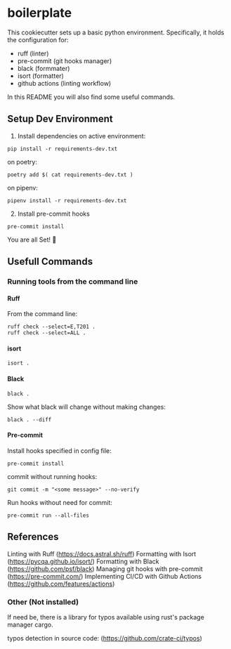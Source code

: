 # boilerplate

This cookiecutter sets up a basic python environment. Specifically, it holds the configuration for:

- ruff (linter)
- pre-commit (git hooks manager)
- black (formmater)
- isort (formatter)
- github actions (linting workflow)

In this README you will also find some useful commands.

## Setup Dev Environment

1. Install dependencies
on active environment:
```
pip install -r requirements-dev.txt
```
on poetry:
```
poetry add $( cat requirements-dev.txt )
```
on pipenv:
```
pipenv install -r requirements-dev.txt
```
2. Install pre-commit hooks
```
pre-commit install
```

You are all Set! :rocket:

## Usefull Commands

### Running tools from the command line

#### Ruff

From the command line:

```
ruff check --select=E,T201 .
ruff check --select=ALL .
```

#### isort

```
isort .
```

#### Black

```
black .
```
Show what black will change without making changes:
```
black . --diff
```

#### Pre-commit

Install hooks specified in config file:
```
pre-commit install
```

commit without running hooks:
```
git commit -m "<some message>" --no-verify
```

Run hooks without need for commit:
```
pre-commit run --all-files
```


## References

Linting with Ruff (https://docs.astral.sh/ruff)
Formatting with Isort (https://pycqa.github.io/isort/)
Formatting with Black (https://github.com/psf/black)
Managing git hooks with pre-commit (https://pre-commit.com/)
Implementing CI/CD with Github Actions (https://github.com/features/actions)


### Other (Not installed)

If need be, there is a library for typos available using rust's package manager cargo.

typos detection in source code: (https://github.com/crate-ci/typos)
